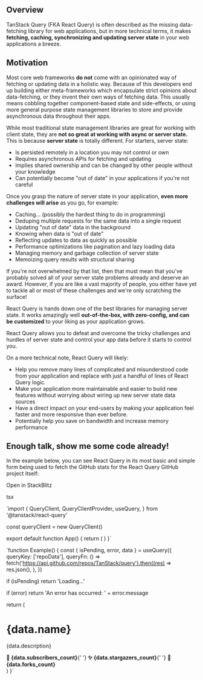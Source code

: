 ## Overview

TanStack Query (FKA React Query) is often described as the missing data-fetching library for web applications, but in more technical terms, it makes **fetching, caching, synchronizing and updating server state** in your web applications a breeze.

## Motivation

Most core web frameworks **do not** come with an opinionated way of fetching or updating data in a holistic way. Because of this developers end up building either meta-frameworks which encapsulate strict opinions about data-fetching, or they invent their own ways of fetching data. This usually means cobbling together component-based state and side-effects, or using more general purpose state management libraries to store and provide asynchronous data throughout their apps.

While most traditional state management libraries are great for working with client state, they are **not so great at working with async or server state.** This is because **server state** is totally different. For starters, server state:

- Is persisted remotely in a location you may not control or own
- Requires asynchronous APIs for fetching and updating
- Implies shared ownership and can be changed by other people without your knowledge
- Can potentially become "out of date" in your applications if you're not careful

Once you grasp the nature of server state in your application, **even more challenges will arise** as you go, for example:

- Caching... (possibly the hardest thing to do in programming)
- Deduping multiple requests for the same data into a single request
- Updating "out of date" data in the background
- Knowing when data is "out of date"
- Reflecting updates to data as quickly as possible
- Performance optimizations like pagination and lazy loading data
- Managing memory and garbage collection of server state
- Memoizing query results with structural sharing

If you're not overwhelmed by that list, then that must mean that you've probably solved all of your server state problems already and deserve an award. However, if you are like a vast majority of people, you either have yet to tackle all or most of these challenges and we're only scratching the surface!

React Query is hands down one of the best libraries for managing server state. It works amazingly well **out-of-the-box, with zero-config, and can be customized** to your liking as your application grows.

React Query allows you to defeat and overcome the tricky challenges and hurdles of server state and control your app data before it starts to control you.

On a more technical note, React Query will likely:

- Help you remove many lines of complicated and misunderstood code from your application and replace with just a handful of lines of React Query logic.
- Make your application more maintainable and easier to build new features without worrying about wiring up new server state data sources
- Have a direct impact on your end-users by making your application feel faster and more responsive than ever before.
- Potentially help you save on bandwidth and increase memory performance

## Enough talk, show me some code already!

In the example below, you can see React Query in its most basic and simple form being used to fetch the GitHub stats for the React Query GitHub project itself:

Open in StackBlitz

tsx

`import {
QueryClient,
QueryClientProvider,
useQuery,
} from '@tanstack/react-query'

const queryClient = new QueryClient()

export default function App() {
return (
<QueryClientProvider client={queryClient}>
<Example />
</QueryClientProvider>
)
}`

`function Example() {
const { isPending, error, data } = useQuery({
queryKey: ['repoData'],
queryFn: () =>
fetch('https://api.github.com/repos/TanStack/query').then((res) =>
res.json(),
),
})

if (isPending) return 'Loading...'

if (error) return 'An error has occurred: ' + error.message

return (

<div>
<h1>{data.name}</h1>
<p>{data.description}</p>
<strong>👀 {data.subscribers_count}</strong>{' '}
<strong>✨ {data.stargazers_count}</strong>{' '}
<strong>🍴 {data.forks_count}</strong>
</div>
)
}`
